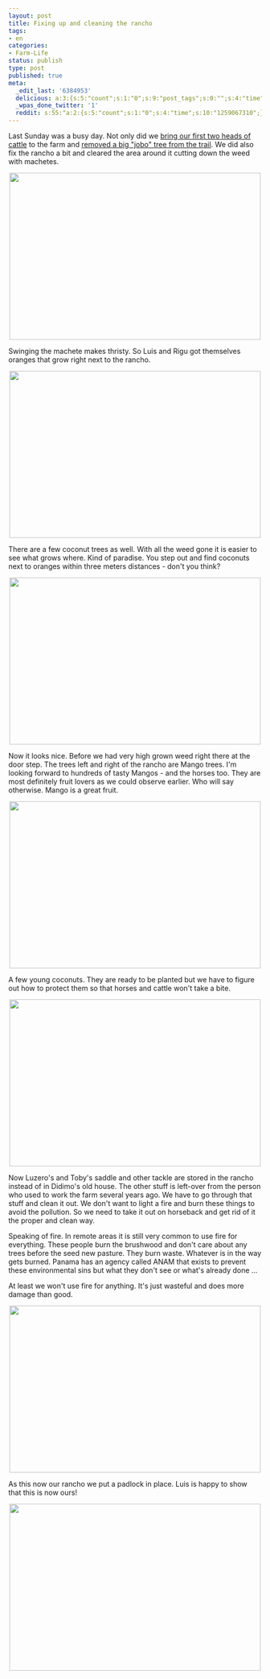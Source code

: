 ```yaml
---
layout: post
title: Fixing up and cleaning the rancho
tags:
- en
categories:
- Farm-Life
status: publish
type: post
published: true
meta:
  _edit_last: '6384953'
  delicious: a:3:{s:5:"count";s:1:"0";s:9:"post_tags";s:0:"";s:4:"time";s:10:"1261341616";}
  _wpas_done_twitter: '1'
  reddit: s:55:"a:2:{s:5:"count";s:1:"0";s:4:"time";s:10:"1259067310";}";
---
```

Last Sunday was a busy day. Not only did we <a href="http://rainforestfinca.wordpress.com/2009/11/16/our-first-two-heads-of-cattle/">bring our first two heads of cattle</a> to the farm and <a href="http://rainforestfinca.wordpress.com/2009/11/18/removing-a-large-jobo-tree-to-unblock-the-access-trail/">removed a big "jobo" tree from the trail</a>. We did also fix the rancho a bit and cleared the area around it cutting down the weed with machetes.

<a href="http://www.flickr.com/photos/34665899@N00/4110858697" title="View '' on Flickr.com"><div style="text-align:center;"><img src="http://farm3.static.flickr.com/2764/4110858697_dec1d93c51.jpg" alt="" border="0" width="500" height="332" /></div></a>

Swinging the machete makes thristy. So Luis and Rigu got themselves oranges that grow right next to the rancho.

<a href="http://www.flickr.com/photos/34665899@N00/4110865891" title="View '' on Flickr.com"><div style="text-align:center;"><img src="http://farm3.static.flickr.com/2684/4110865891_4df694f4a4.jpg" alt="" border="0" width="500" height="332" /></div></a>

There are a few coconut trees as well. With all the weed gone it is easier to see what grows where. Kind of paradise. You step out and find coconuts next to oranges within three meters distances - don't you think?

<a href="http://www.flickr.com/photos/34665899@N00/4110869737" title="View '' on Flickr.com"><div style="text-align:center;"><img src="http://farm3.static.flickr.com/2556/4110869737_571c4cc63f.jpg" alt="" border="0" width="500" height="332" /></div></a>

Now it looks nice. Before we had very high grown weed right there at the door step. The trees left and right of the rancho are Mango trees. I'm looking forward to hundreds of tasty Mangos - and the horses too. They are most definitely fruit lovers as we could observe earlier. Who will say otherwise. Mango is a great fruit.

<a href="http://www.flickr.com/photos/34665899@N00/4110860363" title="View '' on Flickr.com"><div style="text-align:center;"><img src="http://farm3.static.flickr.com/2734/4110860363_7b3d2026b0.jpg" alt="" border="0" width="500" height="332" /></div></a>

A few young coconuts. They are ready to be planted but we have to figure out how to protect them so that horses and cattle won't take a bite.

<a href="http://www.flickr.com/photos/34665899@N00/4111633678" title="View '' on Flickr.com"><div style="text-align:center;"><img src="http://farm3.static.flickr.com/2587/4111633678_ae2e1abcb9.jpg" alt="" border="0" width="500" height="332" /></div></a>

Now Luzero's and Toby's saddle and other tackle are stored in the rancho instead of in Didimo's old house. The other stuff is left-over from the person who used to work the farm several years ago. We have to go through that stuff and clean it out. We don't want to light a fire and burn these things to avoid the pollution. So we need to take it out on horseback and get rid of it the proper and clean way.

Speaking of fire. In remote areas it is still very common to use fire for everything. These people burn the brushwood and don't care about any trees before the seed new pasture. They burn waste. Whatever is in the way gets burned. Panama has an agency called ANAM that exists to prevent these environmental sins but what they don't see or what's already done ...

At least we won't use fire for anything. It's just wasteful and does more damage than good.

<a href="http://www.flickr.com/photos/34665899@N00/4111646094" title="View '' on Flickr.com"><div style="text-align:center;"><img src="http://farm3.static.flickr.com/2665/4111646094_a2204ab3bd.jpg" alt="" border="0" width="500" height="332" /></div></a>

As this now our rancho we put a padlock in place. Luis is happy to show that this is now ours!

<a href="http://www.flickr.com/photos/34665899@N00/4110881125" title="View '' on Flickr.com"><div style="text-align:center;"><img src="http://farm3.static.flickr.com/2504/4110881125_305cf3125d.jpg" alt="" border="0" width="500" height="332" /></div></a>
